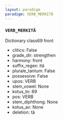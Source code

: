 ```yaml
---
layout: paradigm
paradigm: VERB_MERKITÄ
---
```

### ` VERB_MERKITÄ `

Dictionary class69 front
* clitics: False
* grade_dir: strengthen
* harmony: front
* suffix_regex: itä
* plurale_tantum: False
* possessive: False
* upos: VERB
* stem_vowel: None
* kotus_tn: 69
* pos: VERB
* stem_diphthong: None
* kotus_av: None
* deletion: tä
